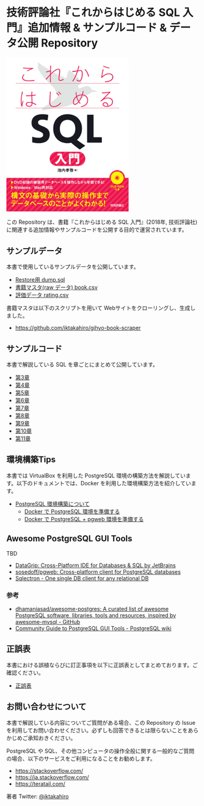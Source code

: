 # 技術評論社『これからはじめる SQL 入門』追加情報 & サンプルコード & データ公開 Repository

<img src="./docs/img/cover.jpg" width="320" />

この Repository は、書籍『これからはじめる SQL 入門』(2018年, 技術評論社) に関連する追加情報やサンプルコードを公開する目的で運営されています。

## サンプルデータ

本書で使用しているサンプルデータを公開しています。

* [Restore用 dump.sql](./data/dump.sql)
* [書籍マスタ(raw データ) book.csv](./data/book.csv)
* [評価データ rating.csv](./data/rating.csv)

書籍マスタは以下のスクリプトを用いて Webサイトをクローリングし、生成しました。

* https://github.com/iktakahiro/gihyo-book-scraper

## サンプルコード

本書で解説している SQL を章ごとにまとめて公開しています。

* [第3章](./sample_sql/chapter03.sql)
* [第4章](./sample_sql/chapter04.sql)
* [第5章](./sample_sql/chapter05.sql)
* [第6章](./sample_sql/chapter06.sql)
* [第7章](./sample_sql/chapter07.sql)
* [第8章](./sample_sql/chapter08.sql)
* [第9章](./sample_sql/chapter09.sql)
* [第10章](./sample_sql/chapter10.sql)
* [第11章](./sample_sql/chapter11.sql)

## 環境構築Tips

本書では VirtualBox を利用した PostgreSQL 環境の構築方法を解説しています。以下のドキュメントでは、Docker を利用した環境構築方法を紹介しています。

* [PostgreSQL 環境構築について](./docs/environment.md)
    * [Docker で PostgreSQL 環境を準備する](./docs/docker-postgres.md)
    * [Docker で PostgreSQL + pgweb 環境を準備する](./docs/docker-postgres-with-pgweb.md)

## Awesome PostgreSQL GUI Tools

TBD

* [DataGrip: Cross\-Platform IDE for Databases & SQL by JetBrains](https://www.jetbrains.com/datagrip/)
* [sosedoff/pgweb: Cross\-platform client for PostgreSQL databases](https://github.com/sosedoff/pgweb)
* [Sqlectron \- One single DB client for any relational DB](https://sqlectron.github.io/)

### 参考

* [dhamaniasad/awesome\-postgres: A curated list of awesome PostgreSQL software, libraries, tools and resources, inspired by awesome\-mysql - GitHub](https://github.com/dhamaniasad/awesome-postgres#gui)
* [Community Guide to PostgreSQL GUI Tools \- PostgreSQL wiki](https://wiki.postgresql.org/wiki/Community_Guide_to_PostgreSQL_GUI_Tools)

## 正誤表

本書における誤植ならびに訂正事項を以下に正誤表としてまとめております。ご確認ください。

* [正誤表](./docs/errata.md)

## お問い合わせについて

本書で解説している内容についてご質問がある場合、この Repository の Issue を利用してお問い合わせください。必ずしも回答できるとは限らないことをあらかじめご承知おきください。

PostgreSQL や SQL、その他コンピュータの操作全般に関する一般的なご質問の場合、以下のサービスをご利用になることをお勧めします。

* https://stackoverflow.com/
* https://ja.stackoverflow.com/
* https://teratail.com/

著者 Twitter: [@iktakahiro](https://twitter.com/iktakahiro)
